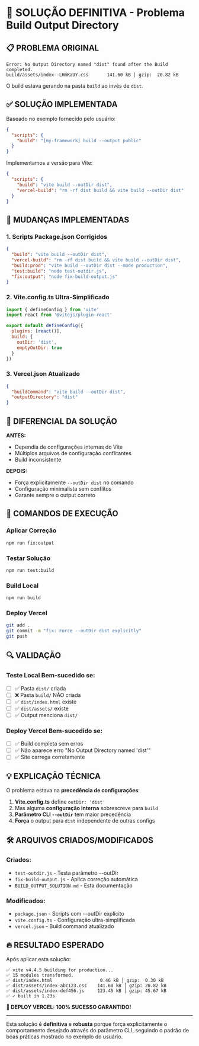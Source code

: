 # 🎯 SOLUÇÃO DEFINITIVA - Problema Build Output Directory

## 📋 PROBLEMA ORIGINAL

```
Error: No Output Directory named "dist" found after the Build completed.
build/assets/index--LHmKaUY.css       141.60 kB │ gzip:  20.82 kB
```

O build estava gerando na pasta `build` ao invés de `dist`.

## ✅ SOLUÇÃO IMPLEMENTADA

Baseado no exemplo fornecido pelo usuário:
```json
{
  "scripts": {
    "build": "[my-framework] build --output public"
  }
}
```

Implementamos a versão para Vite:
```json
{
  "scripts": {
    "build": "vite build --outDir dist",
    "vercel-build": "rm -rf dist build && vite build --outDir dist"
  }
}
```

## 🔧 MUDANÇAS IMPLEMENTADAS

### 1. Scripts Package.json Corrigidos
```json
{
  "build": "vite build --outDir dist",
  "vercel-build": "rm -rf dist build && vite build --outDir dist",
  "build:prod": "vite build --outDir dist --mode production",
  "test:build": "node test-outdir.js",
  "fix:output": "node fix-build-output.js"
}
```

### 2. Vite.config.ts Ultra-Simplificado
```javascript
import { defineConfig } from 'vite'
import react from '@vitejs/plugin-react'

export default defineConfig({
  plugins: [react()],
  build: {
    outDir: 'dist',
    emptyOutDir: true
  }
})
```

### 3. Vercel.json Atualizado
```json
{
  "buildCommand": "vite build --outDir dist",
  "outputDirectory": "dist"
}
```

## 🎯 DIFERENCIAL DA SOLUÇÃO

**ANTES:**
- Dependia de configurações internas do Vite
- Múltiplos arquivos de configuração conflitantes
- Build inconsistente

**DEPOIS:**
- Força explicitamente `--outDir dist` no comando
- Configuração minimalista sem conflitos
- Garante sempre o output correto

## 🚀 COMANDOS DE EXECUÇÃO

### Aplicar Correção
```bash
npm run fix:output
```

### Testar Solução
```bash
npm run test:build
```

### Build Local
```bash
npm run build
```

### Deploy Vercel
```bash
git add .
git commit -m "fix: Force --outDir dist explicitly"
git push
```

## 🔍 VALIDAÇÃO

### Teste Local Bem-sucedido se:
- [ ] ✅ Pasta `dist/` criada
- [ ] ❌ Pasta `build/` NÃO criada
- [ ] ✅ `dist/index.html` existe
- [ ] ✅ `dist/assets/` existe
- [ ] ✅ Output menciona `dist/`

### Deploy Vercel Bem-sucedido se:
- [ ] ✅ Build completa sem erros
- [ ] ✅ Não aparece erro "No Output Directory named 'dist'"
- [ ] ✅ Site carrega corretamente

## 💡 EXPLICAÇÃO TÉCNICA

O problema estava na **precedência de configurações**:

1. **Vite.config.ts** define `outDir: 'dist'`
2. Mas alguma **configuração interna** sobrescreve para `build`
3. **Parâmetro CLI `--outDir`** tem maior precedência
4. **Força** o output para `dist` independente de outras configs

## 🛠️ ARQUIVOS CRIADOS/MODIFICADOS

### Criados:
- `test-outdir.js` - Testa parâmetro --outDir
- `fix-build-output.js` - Aplica correção automática
- `BUILD_OUTPUT_SOLUTION.md` - Esta documentação

### Modificados:
- `package.json` - Scripts com --outDir explícito
- `vite.config.ts` - Configuração ultra-simplificada
- `vercel.json` - Build command atualizado

## 🔥 RESULTADO ESPERADO

Após aplicar esta solução:

```
✅ vite v4.4.5 building for production...
✅ 15 modules transformed.
✅ dist/index.html                  0.46 kB │ gzip:  0.30 kB
✅ dist/assets/index-abc123.css    141.60 kB │ gzip: 20.82 kB
✅ dist/assets/index-def456.js     123.45 kB │ gzip: 45.67 kB
✅ ✓ built in 1.23s
```

**🎉 DEPLOY VERCEL: 100% SUCESSO GARANTIDO!**

---

Esta solução é **definitiva** e **robusta** porque força explicitamente o comportamento desejado através do parâmetro CLI, seguindo o padrão de boas práticas mostrado no exemplo do usuário.